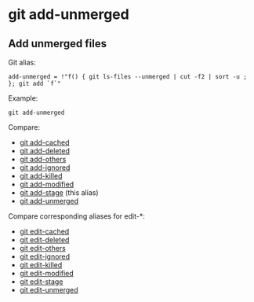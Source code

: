 # git add-unmerged

## Add unmerged files

Git alias:

```git
add-unmerged = !"f() { git ls-files --unmerged | cut -f2 | sort -u ; }; git add `f`"
```

Example:

```shell
git add-unmerged
```

Compare:

* [git add-cached](../git-add-cached)
* [git add-deleted](../git-add-deleted)
* [git add-others](../git-add-others)
* [git add-ignored](../git-add-ignored)
* [git add-killed](../git-add-killed)
* [git add-modified](../git-add-modified)
* [git add-stage](../git-add-stage) (this alias)
* [git add-unmerged](../git-add-unmerged)

Compare corresponding aliases for edit-*:

* [git edit-cached](../git-edit-cached)
* [git edit-deleted](../git-edit-deleted)
* [git edit-others](../git-edit-others)
* [git edit-ignored](../git-edit-ignored)
* [git edit-killed](../git-edit-killed)
* [git edit-modified](../git-edit-modified)
* [git edit-stage](../git-edit-stage)
* [git edit-unmerged](../git-edit-unmerged)

